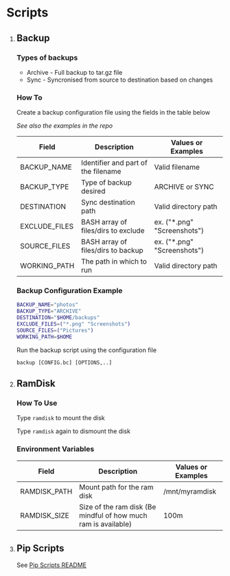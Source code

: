 # Scripts
1. ## Backup
    ### Types of backups
    - Archive - Full backup to tar.gz file
    - Sync - Syncronised from source to destination based on changes

    ### How To
    Create a backup configuration file using the fields in the table below

    *See also the examples in the repo*

    | Field         | Description                         | Values or Examples          |
    | ------------- | ----------------------------------- | --------------------------- |
    | BACKUP_NAME   | Identifier and part of the filename | Valid filename              |
    | BACKUP_TYPE   | Type of backup desired              | ARCHIVE or SYNC             |
    | DESTINATION   | Sync destination path               | Valid directory path        |
    | EXCLUDE_FILES | BASH array of files/dirs to exclude | ex. ("*.png" "Screenshots") |
    | SOURCE_FILES  | BASH array of files/dirs to backup  | ex. ("*.png" "Screenshots") |
    | WORKING_PATH  | The path in which to run            | Valid directory path        |

    ### Backup Configuration Example
    ```bash
    BACKUP_NAME="photos"
    BACKUP_TYPE="ARCHIVE"
    DESTINATION="$HOME/backups"
    EXCLUDE_FILES=("*.png" "Screenshots")
    SOURCE_FILES=("Pictures")
    WORKING_PATH=$HOME
    ```

    Run the backup script using the configuration file

    ```backup [CONFIG.bc] [OPTIONS,..]```

2. ## RamDisk
    ### How To Use

    Type `ramdisk` to mount the disk

    Type `ramdisk` again to dismount the disk

    ### Environment Variables

    | Field         | Description                         | Values or Examples          |
    | --- | --- | --- |
    | RAMDISK_PATH | Mount path for the ram disk | /mnt/myramdisk |
    | RAMDISK_SIZE | Size of the ram disk (Be mindful of how much ram is available) | 100m |

3. ## Pip Scripts

    See [Pip Scripts README](./pip/README.md)

